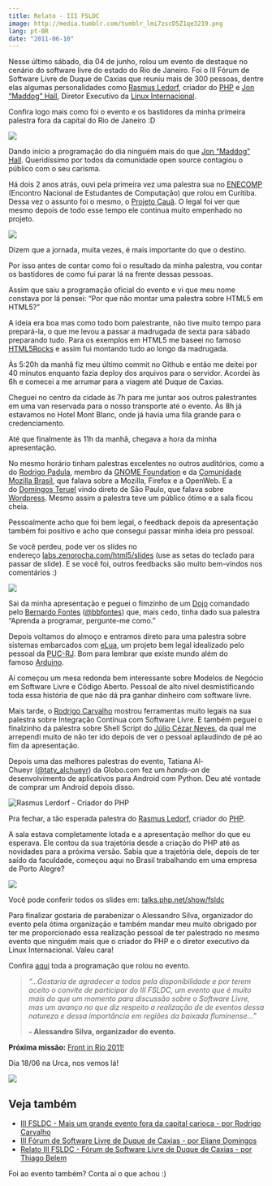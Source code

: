 ```yaml
---
title: Relato - III FSLDC
image: http://media.tumblr.com/tumblr_lmi7zscD5Z1qe3219.png
lang: pt-BR
date: "2011-06-10"
---
```


Nesse último sábado, dia 04 de junho, rolou um evento de destaque no cenário do software livre do estado do Rio de Janeiro. Foi o III Fórum de Software Livre de Duque de Caxias que reuniu mais de 300 pessoas, dentre elas algumas personalidades como [Rasmus Ledorf](http://pt.wikipedia.org/wiki/Rasmus_Lerdorf), criador do [PHP](http://br.php.net/) e [Jon “Maddog” Hall](http://pt.wikipedia.org/wiki/Jon_Hall), Diretor Executivo da [Linux Internacional](http://pt.wikipedia.org/wiki/Linux_International).

Confira logo mais como foi o evento e os bastidores da minha primeira palestra fora da capital do Rio de Janeiro :D

<!-- more -->

![](http://media.tumblr.com/tumblr_lmi8axgz1n1qe3219.jpg)

Dando início a programação do dia ninguém mais do que [Jon “Maddog” Hall](http://pt.wikipedia.org/wiki/Jon_Hall). Queridíssimo por todos da comunidade open source contagiou o público com o seu carisma.

Há dois 2 anos atrás, ouvi pela primeira vez uma palestra sua no [ENECOMP](http://2009.enecomp.org.br/) (Encontro Nacional de Estudantes de Computação) que rolou em Curitiba. Dessa vez o assunto foi o mesmo, o [Projeto Cauã](http://www.projectcaua.org/). O legal foi ver que mesmo depois de todo esse tempo ele continua muito empenhado no projeto.

![](http://media.tumblr.com/tumblr_lmi9a17TC31qe3219.jpg)

Dizem que a jornada, muita vezes, é mais importante do que o destino.

Por isso antes de contar como foi o resultado da minha palestra, vou contar os bastidores de como fui parar lá na frente dessas pessoas.

Assim que saiu a programação oficial do evento e vi que meu nome constava por lá pensei: “Por que não montar uma palestra sobre HTML5 em HTML5?”

A ideia era boa mas como todo bom palestrante, não tive muito tempo para prepará-la, o que me levou a passar a madrugada de sexta para sábado preparando tudo. Para os exemplos em HTML5 me baseei no famoso [HTML5Rocks](https://developers.google.com/web/) e assim fui montando tudo ao longo da madrugada.

Às 5:20h da manhã fiz meu último commit no Github e então me deitei por 40 minutos enquanto fazia deploy dos arquivos para o servidor. Acordei às 6h e comecei a me arrumar para a viagem até Duque de Caxias.

Cheguei no centro da cidade às 7h para me juntar aos outros palestrantes em uma van reservada para o nosso transporte até o evento. Às 8h já estavamos no Hotel Mont Blanc, onde já havia uma fila grande para o credenciamento.

Até que finalmente às 11h da manhã, chegava a hora da minha apresentação.

No mesmo horário tinham palestras excelentes no outros auditórios, como a do [Rodrigo Padula](http://www.rodrigopadula.com/), membro da [GNOME Foundation](http://foundation.gnome.org/) e da [Comunidade Mozilla Brasil](http://mozillabrasil.org.br), que falava sobre a Mozilla, Firefox e a OpenWeb. E a do [Domingos Teruel](http://br.linkedin.com/in/dteruel) vindo direto de São Paulo, que falava sobre [Wordpress](http://www.slideshare.net/mingomax/taxonomias-e-tipos-de-contedos-com-wordpress-3). Mesmo assim a palestra teve um público ótimo e a sala ficou cheia.

Pessoalmente acho que foi bem legal, o feedback depois da apresentação também foi positivo e acho que consegui passar minha ideia pro pessoal.

Se você perdeu, pode ver os slides no endereço [labs.zenorocha.com/html5/slides](http://labs.zenorocha.com/html5/slides) (use as setas do teclado para passar de slide). E se você foi, outros feedbacks são muito bem-vindos nos comentários :)

![](http://media.tumblr.com/tumblr_lmk4bfWcMG1qe3219.jpg)

Sai da minha apresentação e peguei o fimzinho de um [Dojo](http://dojorio.wordpress.com/) comandado pelo [Bernardo Fontes](http://www.bernardofontes.net/blog/) ([@bbfontes](http://twitter.com/#!/bbfontes)) que, mais cedo, tinha dado sua palestra “Aprenda a programar, pergunte-me como.”

Depois voltamos do almoço e entramos direto para uma palestra sobre sistemas embarcados com [eLua](http://www.eluaproject.net/), um projeto bem legal idealizado pelo pessoal da [PUC-RJ](http://www.puc-rio.br/index.html). Bom para lembrar que existe mundo além do famoso [Arduino](http://www.arduino.cc/).

Aí começou um mesa redonda bem interessante sobre Modelos de Negócio em Software Livre e Código Aberto. Pessoal de alto nível desmistificando toda essa história de que não dá pra ganhar dinheiro com software livre.

Mais tarde, o [Rodrigo Carvalho](http://www.rodrigocarvalho.blog.br/) mostrou ferramentas muito legais na sua palestra sobre Integração Contínua com Software Livre. E também peguei o finalzinho da palestra sobre Shell Script do [Júlio Cézar Neves](http://pt.wikipedia.org/wiki/Julio_Cezar_Neves), da qual me arrependi muito de não ter ido depois de ver o pessoal aplaudindo de pé ao fim da apresentação.

Depois uma das melhores palestras do evento, Tatiana Al-Chueyr ([@taty_alchueyr](http://twitter.com/#!/tati_alchueyr)) da Globo.com fez um *hands-on* de desenvolvimento de aplicativos para Android com Python. Deu até vontade de comprar um Android depois disso.

![Rasmus Lerdorf - Criador do PHP](http://media.tumblr.com/tumblr_lmi99jb43K1qe3219.jpg)

Pra fechar, a tão esperada palestra do [Rasmus Ledorf](http://pt.wikipedia.org/wiki/Rasmus_Lerdorf), criador do [PHP](http://br.php.net/).

A sala estava completamente lotada e a apresentação melhor do que eu esperava. Ele contou da sua trajetória desde a criação do PHP até as novidades para a próxima versão. Sabia que a trajetória dele, depois de ter saído da faculdade, começou aqui no Brasil trabalhando em uma empresa de Porto Alegre?

![](http://media.tumblr.com/tumblr_lmicbu9fYC1qe3219.png)

Você pode conferir todos os slides em: [talks.php.net/show/fsldc](http://talks.php.net/show/fsldc)

Para finalizar gostaria de parabenizar o Alessandro Silva, organizador do evento pela ótima organização e também mandar meu muito obrigado por ter me proporcionado essa realização pessoal de ter palestrado no mesmo evento que ninguém mais que o criador do PHP e o diretor executivo da Linux Internacional. Valeu cara!

Confira [aqui](http://forumsoftwarelivre.com.br/2011/arquivos/Programa02062011.pdf) toda a programação que rolou no evento.

> _“…Gostaria de agradecer a todos pela disponibilidade e por terem aceito o convite de participar do III FSLDC, um evento que é muito mais do que um momento para discussão sobre o Software Livre, mas um avanço no que diz respeito a realização de de eventos dessa natureza e dessa importância em regiões da baixada fluminense…”_
>
> **- Alessandro Silva, organizador do evento.**

**Próxima missão:** [Front in Rio 2011!](http://www.frontinrio.com.br)

Dia 18/06 na Urca, nos vemos lá!

![](http://media.tumblr.com/tumblr_lmlfnwXTBp1qe3219.png)

## Veja também

- [III FSLDC - Mais um grande evento fora da capital carioca - por Rodrigo Carvalho](http://www.rodrigocarvalho.blog.br/iii-fsldc-mais-um-grande-evento-fora-da-capital-carioca/)
- [III Fórum de Software Livre de Duque de Caxias - por Eliane Domingos](http://eliane-domingos.blogspot.com/2011/06/04-de-junho-de-2011-duque-de-caxias.html)
- [Relato III FSLDC - Fórum de Software Livre de Duque de Caxias - por Thiago Belem](http://blog.thiagobelem.net/relato-iii-fsldc-forum-de-software-livre-de-duque-de-caixas/)

Foi ao evento também? Conta aí o que achou :)

